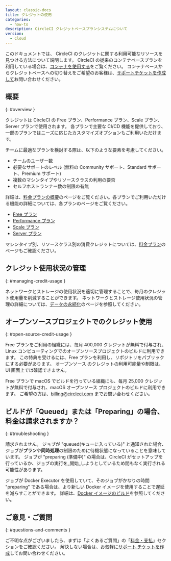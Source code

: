 ```yaml
---
layout: classic-docs
title: クレジットの使用
categories:
  - how-to
description: CircleCI クレジットベースプランシステムについて
version:
  - Cloud
---
```


このドキュメントでは、 CircleCI のクレジットに関する利用可能なリソースを見つける方法について説明します。 CircleCI の従来のコンテナベースプランを利用している場合は、[コンテナを使用する]({{site.baseurl}}/ja/2.0/containers)をご覧ください。 コンテナベースからクレジットベースへの切り替えをご希望のお客様は、[サポートチケットを作成して](https://support.circleci.com/hc/en-us/requests/new)お問い合わせください。

## 概要
{: #overview }

クレジットは CircleCI の Free プラン、Performance プラン、Scale プラン、Server プランで使用されます。 各プランで主要な CI/CD 機能を提供しており、一部のプランではニーズに応じたカスタマイズオプションもご利用いただけます。

チームに最適なプランを検討する際は、以下のような要素を考慮してください。

- チームのユーザー数
- 必要なサポートのレベル (無料の Community サポート、Standard サポート、Premium サポート)
- 複数のマシンタイプやリソースクラスの利用の要否
- セルフホストランナー数の制限の有無

詳細は、[料金プランの概要]({{site.baseurl}}/2.0/plan-overview)のページをご覧ください。各プランでご利用いただける機能の詳細については、各プランのページをご覧ください。
- [Free プラン]({{site.baseurl}}/ja/2.0/plan-free)
- [Performance プラン]({{site.baseurl}}/ja/2.0/plan-performance)
- [Scale プラン]({{site.baseurl}}/ja/2.0/plan-scale)
- [Server  プラン]({{site.baseurl}}/ja/2.0/plan-server)

マシンタイプ別、リソースクラス別の消費クレジットについては、[料金プラン](https://circleci.com/pricing/)のページもご確認ください。

## クレジット使用状況の管理
{: #managing-credit-usage }

ネットワークとストレージの使用状況を適切に管理することで、毎月のクレジット使用量を削減することができます。 ネットワークとストレージ使用状況の管理の詳細については、[データの永続化]({{site.baseurl}}/2.0/persist-data/)のページを参照してください。

## オープンソースプロジェクトでのクレジット使用
{: #open-source-credit-usage }

Free プランをご利用の組織には、毎月 400,000 クレジットが無料で付与され、Linux コンピューティングでのオープンソースプロジェクトのビルドに利用できます。 この特典を受けるには、Free プランを利用し、リポジトリをパブリックにする必要があります。  オープンソース のクレジットの利用可能量や制限は、UI 画面上では確認できません。

Free プランで macOS でビルドを行っている組織にも、毎月 25,000 クレジットが無料で付与され、macOS オープンソース プロジェクトのビルドに利用できます。 ご希望の方は、billing@circleci.com までお問い合わせください。

## ビルドが「Queued」または「Preparing」の場合、料金は請求されますか？
{: #troubleshooting }

請求されません。 ジョブが  "queued(キューに入っている)" と通知された場合、ジョブが**プラン**や**同時処理**の制限のために待機状態になっていることを意味しています。 ジョブが  "preparing (準備中)"  の場合は、CircleCI がセットアップを行っているか、ジョブの実行を_開始_しようとしているため間もなく実行される可能性があります。

ジョブが Docker Executor を使用していて、そのジョブがかなりの時間 "preparing" である場合は、より新しい Docker イメージを使用することで遅延を減らすことができます。 詳細は、[Docker イメージのビルド]({{site.baseurl}}/2.0/building-docker-images/)を参照してください。

## ご意見・ご質問
{: #questions-and-comments }

ご不明な点がございましたら、まずは「よくあるご質問」の「[料金・支払]({{site.baseurl}}/2.0/faq/#billing)」セクションをご確認ください。 解決しない場合は、お気軽に[サポート チケットを作成](https://support.circleci.com/hc/ja/requests/new)してお問い合わせください。
